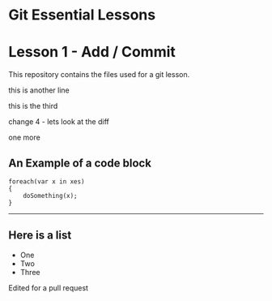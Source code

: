 # Git Essential Lessons

# Lesson 1 - Add / Commit

This repository contains the files used for a git lesson.

this is another line

this is the third

change 4 - lets look at the diff

one more

## An Example of a code block

    foreach(var x in xes)
    {
        doSomething(x);
    }

---

## Here is a list

- One
- Two
- Three

Edited for a pull request
